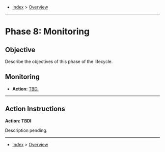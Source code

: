 - [Index](../index.md) > [Overview](overview.md)

---

<a id="phase-08"></a>

# Phase 8: Monitoring

## Objective

Describe the objectives of this phase of the lifecycle.

<a id="actions"></a>

## Monitoring

- **Action:** [TBD.](#action1)

---

<a id="instructions"></a>

## Action Instructions

<a id="action1"></a>

**Action: TBDI**

Description pending.

---

- [Index](../index.md) > [Overview](overview.md)
